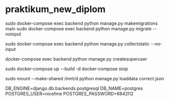 # praktikum_new_diplom


sudo docker-compose exec backend python manage.py makemigrations main
sudo docker-compose exec backend python manage.py migrate --noinput


sudo docker-compose exec backend python manage.py collectstatic --no-input

docker-compose exec backend python manage.py createsuperuser

sudo docker-compose up --build -d 
docker-compose stop

sudo mount --make-shared /mnt/d
python manage.py loaddata correct.json

DB_ENGINE=django.db.backends.postgresql
DB_NAME=postgres
POSTGRES_USER=nicefme
POSTGRES_PASSWORD=6842l12